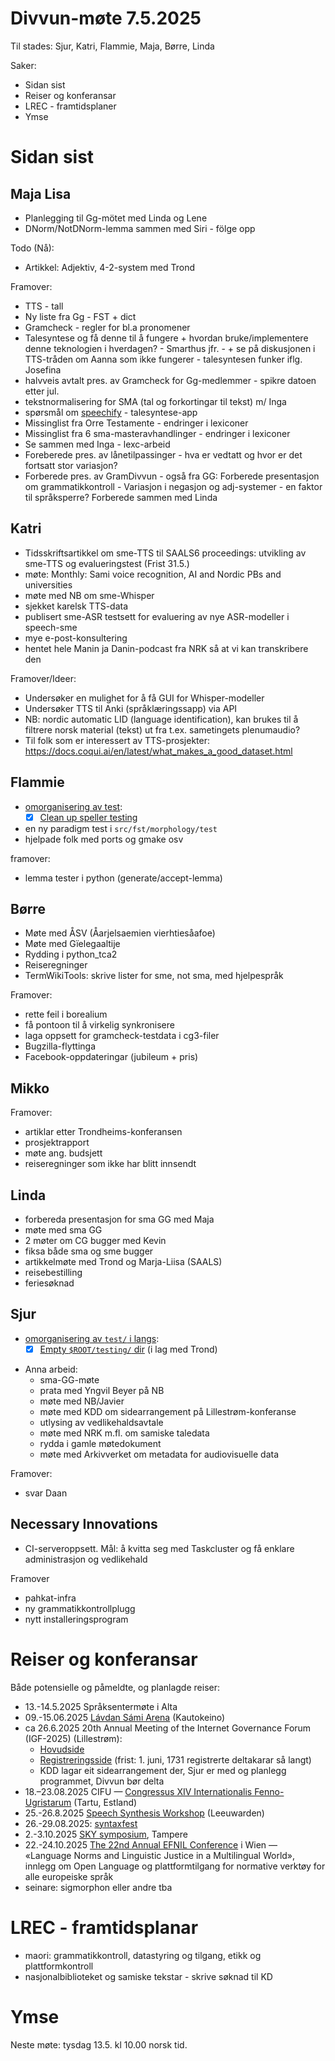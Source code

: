 # Divvun-møte 7.5.2025

Til stades: Sjur, Katri, Flammie, Maja, Børre, Linda

Saker:

- Sidan sist
- Reiser og konferansar
- LREC - framtidsplaner
- Ymse

# Sidan sist

## Maja Lisa

- Planlegging til Gg-mötet med Linda og Lene
- DNorm/NotDNorm-lemma sammen med Siri - fölge opp

Todo (Nå):
- Artikkel: Adjektiv, 4-2-system med Trond

Framover:
- TTS - tall
- Ny liste fra Gg - FST + dict
- Gramcheck - regler for bl.a pronomener
- Talesyntese og få denne til å fungere + hvordan bruke/implementere denne teknologien  i hverdagen? - Smarthus jfr. - + se på diskusjonen i TTS-tråden om Aanna som ikke fungerer - talesyntesen funker iflg. Josefina
- halvveis avtalt pres. av Gramcheck for Gg-medlemmer - spikre datoen etter jul.
- tekstnormalisering for SMA (tal og forkortingar til tekst) m/ Inga 
- spørsmål om [speechify](https://speechify.com) - talesyntese-app
- Missinglist fra Orre Testamente  - endringer i lexiconer
- Missinglist fra 6 sma-masteravhandlinger - endringer i lexiconer
- Se sammen med Inga - lexc-arbeid
- Foreberede pres. av lånetilpassinger - hva er vedtatt og hvor er det fortsatt stor variasjon? 
- Forberede pres. av GramDivvun - også fra GG: Forberede presentasjon om grammatikkontroll - Variasjon i negasjon og adj-systemer - en faktor til språksperre? Forberede sammen med Linda 

## Katri

- Tidsskriftsartikkel om sme-TTS til SAALS6 proceedings: utvikling av sme-TTS og evalueringstest (Frist 31.5.)
- møte: Monthly: Sami voice recognition, AI and Nordic PBs and universities
- møte med NB om sme-Whisper
- sjekket karelsk TTS-data
- publisert sme-ASR testsett for evaluering av nye ASR-modeller i speech-sme
- mye e-post-konsultering 
- hentet hele Manin ja Danin-podcast fra NRK så at vi kan transkribere den

Framover/Ideer:
- Undersøker en mulighet for å få GUI for Whisper-modeller
- Undersøker TTS til Anki (språklæringssapp) via API
- NB: nordic automatic LID (language
  identification), kan brukes til å filtrere norsk
  material (tekst) ut fra t.ex. sametingets
  plenumaudio?
- Til folk som er interessert av TTS-prosjekter: <https://docs.coqui.ai/en/latest/what_makes_a_good_dataset.html>

## Flammie

* [omorganisering av test](https://github.com/divvungiellatekno/giellalt.uit.no/issues/21):
    * [x] [Clean up speller testing](https://github.com/giellalt/template-lang-und/issues/43)
* en ny paradigm test i `src/fst/morphology/test`
* hjelpade folk med ports og gmake osv

framover:

* lemma tester i python (generate/accept-lemma)

## Børre

- Møte med ÅSV (Åarjelsaemien vierhtiesåafoe)
- Møte med Gïelegaaltije
- Rydding i python_tca2
- Reiseregninger
- TermWikiTools: skrive lister for sme, not sma, med hjelpespråk

Framover:

- rette feil i borealium
- få pontoon til å virkelig synkronisere
- laga oppsett for gramcheck-testdata i cg3-filer
- Bugzilla-flyttinga
- Facebook-oppdateringar (jubileum + pris)

## Mikko

Framover:

- artiklar etter Trondheims-konferansen
- prosjektrapport
- møte ang. budsjett
- reiseregninger som ikke har blitt innsendt

## Linda

- forbereda presentasjon for sma GG med Maja
- møte med sma GG
- 2 møter om CG bugger med Kevin
- fiksa både sma og sme bugger
- artikkelmøte med Trond og Marja-Liisa (SAALS)
- reisebestilling 
- feriesøknad

## Sjur

* [omorganisering av `test/` i langs](https://github.com/divvungiellatekno/giellalt.uit.no/issues/21):
    * [x] [Empty `$ROOT/testing/` dir](https://github.com/giellalt/template-lang-und/issues/45) (i lag med Trond)
- Anna arbeid:
    - sma-GG-møte
    - prata med Yngvil Beyer på NB
    - møte med NB/Javier
    - møte med KDD om sidearrangement på Lillestrøm-konferanse
    - utlysing av vedlikehaldsavtale
    - møte med NRK m.fl. om samiske taledata
    - rydda i gamle møtedokument
    - møte med Arkivverket om metadata for audiovisuelle data

Framover:
- svar Daan

## Necessary Innovations

- CI-serveroppsett. Mål: å kvitta seg med Taskcluster og få enklare administrasjon og vedlikehald

Framover
- pahkat-infra
- ny grammatikkontrollplugg
- nytt installeringsprogram

# Reiser og konferansar

Både potensielle og påmeldte, og planlagde reiser:

- 13.-14.5.2025 Språksentermøte i Alta
- 09.-15.06.2025 [Lávdan Sámi Arena](https://lavdansamiarena.com/en/home/) (Kautokeino)
- ca 26.6.2025 20th Annual Meeting of the Internet Governance Forum (IGF-2025) (Lillestrøm):
    - [Hovudside](https://www.igf2025.no)
    - [Registreringsside](https://indico.un.org/event/1016806/) (frist: 1. juni, 1731 registrerte deltakarar så langt)
    - KDD lagar eit sidearrangement der, Sjur er med og planlegg programmet, Divvun bør delta
- 18.–23.08.2025 CIFU — [Congressus XIV Internationalis Fenno-Ugristarum](https://cifu14.ut.ee/symposium-b12/) (Tartu, Estland)
- 25.-26.8.2025 [Speech Synthesis Workshop](https://blogs.helsinki.fi/ssw13-2025/) (Leeuwarden)
- 26.-29.08.2025: [syntaxfest](https://syntaxfest.github.io/syntaxfest25/)
- 2.-3.10.2025 [SKY symposium](https://events.tuni.fi/skysymposium2025/), Tampere
- 22.-24.10.2025 [The 22nd Annual EFNIL Conference](https://efnil.org/conferences/2025-vienna/) i Wien — «Language Norms and Linguistic Justice in a Multilingual World», innlegg om Open Language og plattformtilgang for normative verktøy for alle europeiske språk
- seinare: sigmorphon eller andre tba

# LREC - framtidsplanar

- maori: grammatikkontroll, datastyring og tilgang, etikk og plattformkontroll
- nasjonalbiblioteket og samiske tekstar - skrive søknad til KD

# Ymse

Neste møte: tysdag 13.5. kl 10.00 norsk tid.
